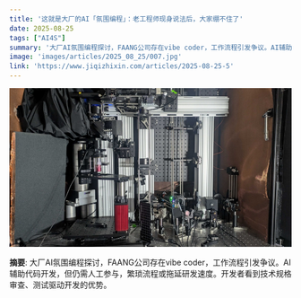 ```yaml
---
title: '这就是大厂的AI「氛围编程」：老工程师现身说法后，大家绷不住了'
date: 2025-08-25
tags: ["AI4S"]
summary: '大厂AI氛围编程探讨，FAANG公司存在vibe coder，工作流程引发争议。AI辅助代码开发，但仍需人工参与，繁琐流程或拖延研发速度。开发者看到技术规格审查、测试驱动开发的优势。'
image: 'images/articles/2025_08_25/007.jpg'
link: 'https://www.jiqizhixin.com/articles/2025-08-25-5'
---
```

![这就是大厂的AI「氛围编程」：老工程师现身说法后，大家绷不住了](images/articles/2025_08_25/007.jpg)

**摘要**: 大厂AI氛围编程探讨，FAANG公司存在vibe coder，工作流程引发争议。AI辅助代码开发，但仍需人工参与，繁琐流程或拖延研发速度。开发者看到技术规格审查、测试驱动开发的优势。
